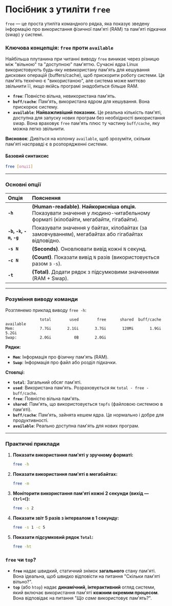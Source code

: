 # Посібник з утиліти `free`

`free` — це проста утиліта командного рядка, яка показує зведену інформацію про використання фізичної пам'яті (RAM) та пам'яті підкачки (swap) у системі.

### **Ключова концепція: `free` проти `available`**

Найбільша плутанина при читанні виводу `free` виникає через різницю між "вільною" та "доступною" пам'яттю. Сучасні ядра Linux використовують будь-яку невикористану пам'ять для кешування дискових операцій (buffers/cache), щоб прискорити роботу системи. Ця пам'ять технічно є "використаною", але система може миттєво звільнити її, якщо якійсь програмі знадобиться більше RAM.

*   **`free`**: Повністю вільна, невикористана пам'ять.
*   **`buff/cache`**: Пам'ять, використана ядром для кешування. Вона прискорює систему.
*   **`available`**: **Найважливіший показник.** Це реальна кількість пам'яті, доступна для запуску нових програм без необхідності використання swap. Вона враховує `free` пам'ять плюс ту частину `buff/cache`, яку можна легко звільнити.

**Висновок**: Дивіться на колонку `available`, щоб зрозуміти, скільки пам'яті насправді є в розпорядженні системи.

#### **Базовий синтаксис**

```bash
free [опції]
```

---

### **Основні опції**

| Опція | Пояснення |
| :--- | :--- |
| **`-h`** | **(Human-readable)**. **Найкорисніша опція.** Показувати значення у людино-читабельному форматі (кілобайти, мегабайти, гігабайти). |
| **`-b`, `-k`, `-m`, `-g`** | Показувати значення у байтах, кілобайтах (за замовчуванням), мегабайтах або гігабайтах відповідно. |
| **`-s N`** | **(Seconds)**. Оновлювати вивід кожні `N` секунд. |
| **`-c N`** | **(Count)**. Показати вивід `N` разів (використовується разом з `-s`). |
| **`-t`** | **(Total)**. Додати рядок з підсумковими значеннями (RAM + Swap). |

---

### **Розуміння виводу команди**

Розглянемо приклад виводу `free -h`:

```
               total        used        free      shared  buff/cache   available
Mem:           7.7Gi       2.1Gi       3.7Gi       120Mi       1.9Gi       5.2Gi
Swap:          2.0Gi          0B       2.0Gi
```

**Рядки:**
*   **`Mem`**: Інформація про фізичну пам'ять (RAM).
*   **`Swap`**: Інформація про файл або розділ підкачки.

**Стовпці:**
*   **`total`**: Загальний обсяг пам'яті.
*   **`used`**: Використана пам'ять. Розраховується як `total - free - buff/cache`.
*   **`free`**: Повністю вільна пам'ять.
*   **`shared`**: Пам'ять, що використовується `tmpfs` (файловою системою в пам'яті).
*   **`buff/cache`**: Пам'ять, зайнята кешем ядра. Це нормально і добре для продуктивності.
*   **`available`**: Реально доступна пам'ять для нових програм.

---

### **Практичні приклади**

1.  **Показати використання пам'яті у зручному форматі:**
    ```bash
    free -h
    ```

2.  **Показати використання пам'яті в мегабайтах:**
    ```bash
    free -m
    ```

3.  **Моніторити використання пам'яті кожні 2 секунди (вихід — `Ctrl+C`):**
    ```bash
    free -s 2
    ```

4.  **Показати звіт 5 разів з інтервалом в 1 секунду:**
    ```bash
    free -s 1 -c 5
    ```

5.  **Показати підсумковий рядок `Total`:**
    ```bash
    free -ht
    ```

### **`free` чи `top`?**

*   **`free`** надає швидкий, статичний знімок **загального** стану пам'яті. Вона ідеальна, щоб швидко відповісти на питання "Скільки пам'яті вільно?".
*   **`top`** (або `htop`) надає **динамічний, інтерактивний** огляд системи, який включає використання пам'яті **кожним окремим процесом**. Вона відповідає на питання "*Що саме* використовує пам'ять?".
